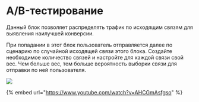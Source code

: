 # A/B-тестирование

Данный блок позволяет распределять трафик по исходящим связям для выявления наилучшей конверсии.&#x20;

При попадании в этот блок пользователь отправляется далее по сценарию по случайной исходящей связи этого блока. Создайте необходимое количество связей и настройте для каждой связи свой вес. Чем больше вес, тем больше вероятность выборки связи для отправки по ней пользователя.

![](../../.gitbook/assets/8г.png)

{% embed url="https://www.youtube.com/watch?v=AHCGmAsfgso" %}

